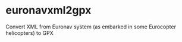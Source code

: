 euronavxml2gpx
==============
Convert XML from Euronav system (as embarked in some Eurocopter helicopters) to GPX
